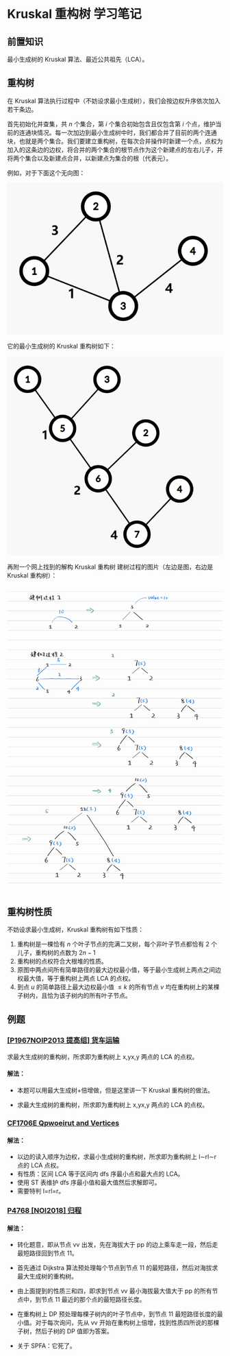 # Kruskal 重构树 学习笔记

## 前置知识

最小生成树的 Kruskal 算法、最近公共祖先（LCA）。

## 重构树

在 Kruskal 算法执行过程中（不妨设求最小生成树），我们会按边权升序依次加入若干条边。

首先初始化并查集，共 $n$ 个集合，第 $i$ 个集合初始包含且仅包含第 $i$ 个点，维护当前的连通块情况。每一次加边到最小生成树中时，我们都合并了目前的两个连通块，也就是两个集合。我们要建立重构树，在每次合并操作时新建一个点，点权为加入的这条边的边权，将合并的两个集合的根节点作为这个新建点的左右儿子，并将两个集合以及新建点合并，以新建点为集合的根（代表元）。

例如，对于下面这个无向图：

![](..\images\01.png)

它的最小生成树的 Kruskal 重构树如下：

![](..\images\02.png)

再附一个网上找到的解构 Kruskal 重构树 建树过程的图片（左边是图，右边是 Kruskal 重构树）：

![](../images/03.png)

## 重构树性质

不妨设求最小生成树，Kruskal 重构树有如下性质：

1. 重构树是一棵恰有 $n$ 个叶子节点的完满二叉树，每个非叶子节点都恰有 $2$ 个儿子，重构树的点数为 $2n−1$
2. 重构树的点权符合大根堆的性质。
3. 原图中两点间所有简单路径的最大边权最小值，等于最小生成树上两点之间边权最大值，等于重构树上两点 LCA 的点权。
4. 到点 $u$ 的简单路径上最大边权最小值 $≤k$ 的所有节点 $v$ 均在重构树上的某棵子树内，且恰为该子树内的所有叶子节点。

## 例题

###  [[P1967NOIP2013 提高组] 货车运输](https://www.luogu.com.cn/problem/P1967)

求最大生成树的重构树，所求即为重构树上 x,yx,y 两点的 LCA 的点权。

#### 解法：

- 本题可以用最大生成树+倍增做，但是这里讲一下 Kruskal 重构树的做法。

- 求最大生成树的重构树，所求即为重构树上 x,yx,y 两点的 LCA 的点权。

### [CF1706E Qpwoeirut and Vertices](https://www.luogu.com.cn/problem/CF1706E)

#### 解法：

- 以边的读入顺序为边权，求最小生成树的重构树，所求即为重构树上 l∼rl∼r 点的 LCA 点权。
- 有性质：区间 LCA 等于区间内 dfs 序最小点和最大点的 LCA。
- 使用 ST 表维护 dfs 序最小值和最大值然后求解即可。
- 需要特判 l=rl=r。

### [P4768 [NOI2018] 归程](https://www.luogu.com.cn/problem/P4768)

#### 解法：

- 转化题意，即从节点 vv 出发，先在海拔大于 pp 的边上乘车走一段，然后走最短路径回到节点 11。

- 首先通过 Dijkstra 算法预处理每个节点到节点 11 的最短路径，然后对海拔求最大生成树的重构树。

- 由上面提到的性质三和四，即求到节点 vv 最小海拔最大值大于 pp 的所有节点中，到节点 11 最近的那个点的最短路径长度。

- 在重构树上 DP 预处理每棵子树内的叶子节点中，到节点 11 最短路径长度的最小值。对于每次询问，先从 vv 开始在重构树上倍增，找到性质四所说的那棵子树，然后子树的 DP 值即为答案。
- 关于 SPFA：它死了。